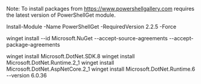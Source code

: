 
Note: To install packages from https://www.powershellgallery.com requires the latest version of PowerShellGet module.

Install-Module -Name PowerShellGet -RequiredVersion 2.2.5 -Force

winget install --id Microsoft.NuGet --accept-source-agreements --accept-package-agreements


winget install Microsoft.DotNet.SDK.8
winget install Microsoft.DotNet.Runtime.2_1
winget install Microsoft.DotNet.AspNetCore.2_1
winget install Microsoft.DotNet.Runtime.6 --version 6.0.36